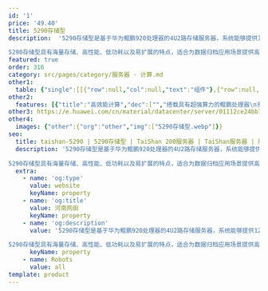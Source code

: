 ```yaml
---
id: '1'
price: '49.40'
title: 5290存储型
description:  '5290存储型是基于华为鲲鹏920处理器的4U2路存储服务器，系统能够提供128核、2.6GHz主频的计算能力和最高1PB本地存储容量。

5290存储型具有海量存储、高性能、低功耗以及易扩展的特点，适合为数据归档应用场景提供高可靠和高性价比的存储解决方案。'
featured: true
order: 316
category: src/pages/category/服务器 - 计算.md
other1: 
  table: {"single":[[{"row":null,"col":null,"text":"组件"},{"row":null,"col":null,"text":"规格"}],[{"row":null,"col":null,"text":"形态"},{"row":null,"col":null,"text":"4U机架服务器"}],[{"row":null,"col":null,"text":"处理器型号"},{"row":null,"col":null,"text":"2个鲲鹏920处理器"}],[{"row":null,"col":null,"text":"内存插槽"},{"row":null,"col":null,"text":"16个DDR4-2933 DIMM插槽"}],[{"row":null,"col":null,"text":"本地存储"},{"row":null,"col":null,"text":"最多配置72个3.5英寸SAS/SATA/SSD硬盘和2个2.5英寸SATA/SSD硬盘，以及4个2.5英寸NVMe SSD硬盘"}],[{"row":null,"col":null,"text":"RAID支持"},{"row":null,"col":null,"text":"支持RAID 0, 1, 5, 6, 10, 50, 60\n支持超级电容掉电保护"}],[{"row":null,"col":null,"text":"板载网络"},{"row":null,"col":null,"text":"4*GE电口+4*25/10GE光口"}],[{"row":null,"col":null,"text":"PCIe扩展"},{"row":null,"col":null,"text":"最多6个PCIe 4.0 x8或1个PCIe 4.0 x16+4个PCIe 4.0 x8标准插槽"}],[{"row":null,"col":null,"text":"电源"},{"row":null,"col":null,"text":"2个热插拔2000W交流电源模块，支持1+1冗余"}],[{"row":null,"col":null,"text":"供电"},{"row":null,"col":null,"text":"支持200~240V AC，240V DC"}],[{"row":null,"col":null,"text":"风扇"},{"row":null,"col":null,"text":"支持4个热拔插风扇模组，支持N+1冗余"}],[{"row":null,"col":null,"text":"温度"},{"row":null,"col":null,"text":"5℃～35℃"}],[{"row":null,"col":null,"text":"尺寸(宽x深x高)"},{"row":null,"col":null,"text":"447 mm*900 mm*175 mm"}]]}
other2:
  features: [{"title":"高效能计算","dec":["","搭载具有超强算力的鲲鹏处理器\n多核计算架构，高效加速应用",""]},{"title":"安全可靠","dec":["","处理器及服务器芯片全自研\n17年计算工程能力铸就稳如泰山品质",""]},{"title":"开放生态","dec":["","开放计算平台，支持业界主流软件\n携手合作伙伴，共赢计算新生态",""]}]
other3: https://e.huawei.com/cn/material/datacenter/server/01112ce24bb74c2ca4d07e6abd3eaacd
other4:
  images: {"other":{"org":"other","img":["5290存储型.webp"]}}
seo:
  title: taishan-5290 | 5290存储型 | TaiShan 200服务器 | TaiShan服务器 | 服务器 - 计算 | 数据中心
  description: '5290存储型是基于华为鲲鹏920处理器的4U2路存储服务器，系统能够提供128核、2.6GHz主频的计算能力和最高1PB本地存储容量。

5290存储型具有海量存储、高性能、低功耗以及易扩展的特点，适合为数据归档应用场景提供高可靠和高性价比的存储解决方案。'
  extra:
    - name: 'og:type'
      value: website
      keyName: property
    - name: 'og:title'
      value: 河南网田
      keyName: property
    - name: 'og:description'
      value: '5290存储型是基于华为鲲鹏920处理器的4U2路存储服务器，系统能够提供128核、2.6GHz主频的计算能力和最高1PB本地存储容量。

5290存储型具有海量存储、高性能、低功耗以及易扩展的特点，适合为数据归档应用场景提供高可靠和高性价比的存储解决方案。'
      keyName: property
    - name: Robots
      value: all
template: product
---
```

